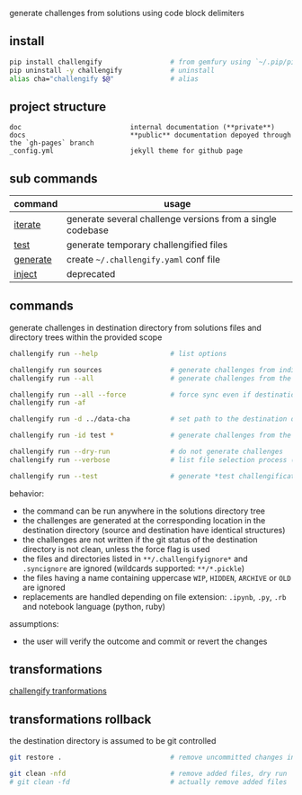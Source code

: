 
generate challenges from solutions using code block delimiters

## install

``` bash
pip install challengify                 # from gemfury using `~/.pip/pip.conf`
pip uninstall -y challengify            # uninstall
alias cha="challengify $@"              # alias
```

## project structure

```
doc                           internal documentation (**private**)
docs                          **public** documentation depoyed through the `gh-pages` branch
_config.yml                   jekyll theme for github page
```

## sub commands

| command | usage |
| --- | --- |
| [iterate](doc/README_iterate.md) | generate several challenge versions from a single codebase |
| [test](doc/README_test.md) | generate temporary challengified files |
| [generate](doc/README_generate.md) | create `~/.challengify.yaml` conf file |
| [inject](doc/README_inject.md) | deprecated |

## commands

generate challenges in destination directory from solutions files and directory trees within the provided scope

``` bash
challengify run --help                  # list options

challengify run sources                 # generate challenges from individual files and directory trees
challengify run --all                   # generate challenges from the current directory tree

challengify run --all --force           # force sync even if destination does not have a clean git status
challengify run -af

challengify run -d ../data-cha          # set path to the destination directory (from the root of the project)

challengify run -id test *              # generate challenges from the current directory tree in the test directory

challengify run --dry-run               # do not generate challenges
challengify run --verbose               # list file selection process (scope / expanded scope / git controlled / sync ignored)

challengify run --test                  # generate *test challengification* files for the scope (see the challengify test command)
```

behavior:
- the command can be run anywhere in the solutions directory tree
- the challenges are generated at the corresponding location in the destination directory (source and destination have identical structures)
- the challenges are not written if the git status of the destination directory is not clean, unless the force flag is used
- the files and directories listed in `**/.challengifyignore*` and `.syncignore` are ignored (wildcards supported: `**/*.pickle`)
- the files having a name containing uppercase `WIP`, `HIDDEN`, `ARCHIVE` or `OLD` are ignored
- replacements are handled depending on file extension: `.ipynb`, `.py`, `.rb` and notebook language (python, ruby)

assumptions:
- the user will verify the outcome and commit or revert the changes

## transformations

[challengify tranformations](docs/README.md)

## transformations rollback

the destination directory is assumed to be git controlled

``` bash
git restore .                           # remove uncommitted changes in existing files

git clean -nfd                          # remove added files, dry run
# git clean -fd                         # actually remove added files
```
